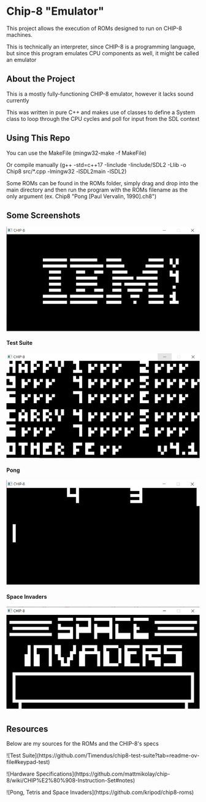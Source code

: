 # Chip-8 "Emulator"

<p>This project allows the execution of ROMs designed to run on CHIP-8 machines.</p>

<p>This is technically an interpreter, since CHIP-8 is a programming language, but since this program emulates CPU components as well, it might be called an emulator</p>

## About the Project

<p>This is a mostly fully-functioning CHIP-8 emulator, however it lacks sound currently</p>

<p>This was written in pure C++ and makes use of classes to define a System class to loop through the CPU cycles and poll for input from the SDL context</p>

## Using This Repo

<p>You can use the MakeFile (mingw32-make -f MakeFile) </p>

<p>Or compile manually (g++ -std=c++17 -Iinclude -Iinclude/SDL2 -Llib -o Chip8 src/*.cpp -lmingw32 -lSDL2main -lSDL2) </p>

<p>Some ROMs can be found in the ROMs folder, simply drag and drop into the main directory and then run the program with the ROMs filename as the only argument (ex. Chip8 "Pong [Paul Vervalin, 1990].ch8") </p>

## Some Screenshots
![IBM Splash Screen](images/IBMSplash.png)
#### Test Suite
![Opcode Tests](images/OpcodeTest.png)
#### Pong
![Pong](images/PongImage.png)
#### Space Invaders
![Space Invaders Splash](images/SpaceInvaders.png)

## Resources
<p> Below are my sources for the ROMs and the CHIP-8's specs </p>

<p> ![Test Suite](https://github.com/Timendus/chip8-test-suite?tab=readme-ov-file#keypad-test)</p>

<p> ![Hardware Specifications](https://github.com/mattmikolay/chip-8/wiki/CHIP%E2%80%908-Instruction-Set#notes)</p>

<p> ![Pong, Tetris and Space Invaders](https://github.com/kripod/chip8-roms)</p>
